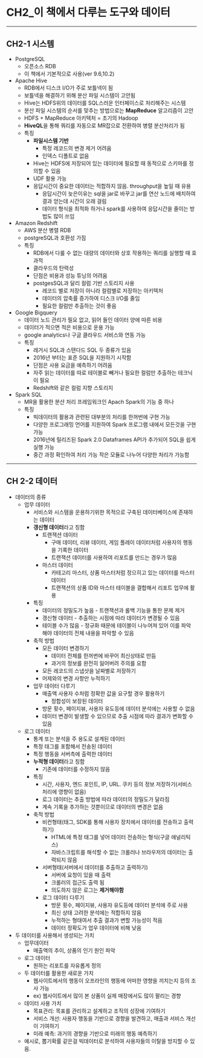 # CH2_이 책에서 다루는 도구와 데이터

---

## CH2-1 시스템
- PostgreSQL
  - 오픈소스 RDB
  - 이 책에서 기본적으로 사용(ver 9.6,10.2)
- Apache Hive
  - RDB에서 디스크 I/O가 주로 보틀넥이 됨
  - 보틀넥을 해결하기 위해 분산 파일 시스템이 고안됨
  - Hive는 HDFS위의 데이터를 SQL스러운 인터페이스로 처리해주는 시스템
  - 분산 파일 시스템의 순서를 맞추는 방법으로는 **MapReduce** 알고리즘이 고안
  - HDFS + MapReduce 아키텍처 = 초기의 Hadoop
  - **HiveQL**을 통해 쿼리를 자동으로 MR잡으로 전환하여 병렬 분산처리가 됨
  - 특징
    - **파일시스템 기반**
      - 특정 레코드의 변경 제거 어려움
      - 인덱스 디폴트로 없음
    - Hive는 HDFS에 저장되어 있는 데이터에 필요할 때 동적으로 스키마를 정의할 수 있음
    - UDF 활용 가능
    - 응답시간이 중요한 데이터는 적합하지 않음. throughput을 높일 때 유용
      - 응답시간이 늦은이유는 sql을 jar로 바꾸고 jar를 연산 노드에 배치하여 결과 얻는데 시간이 오래 걸림
      - 데이터 형식을 최적화 하거나 spark를 사용하여 응답시간을 줄이는 방법도 많이 쓰임
- Amazon Redshift
  - AWS 분산 병렬 RDB
  - postgreSQL과 호환성 가짐
  - 특징
    - RDB에서 다룰 수 없는 대량의 데이터와 상호 작용하는 쿼리를 실행할 때 효과적
    - 클라우드의 탄력성
    - 단점은 비용과 성능 튜닝의 어려움
    - postgesSQL과 달리 컬럼 기반 스토리지 사용
      - 레코드 별로 저장이 아니라 컬럼별로 저장하는 아키텍처
      - 데이터의 압축률 증가하여 디스크 I/O를 줄임
      - 필요한 컬럼만 추출하는 것이 좋음
- Google Bigquery 
  - 데이터 노드 관리가 필요 없고, 읽어 들인 데이터 양에 따른 비용
  - 데이터가 적으면 적은 비용으로 운용 가능
  - google analytics나 구글 클라우드 서비스와 연동 가능
  - 특징
    - 레거시 SQL과 스탠다드 SQL 두 종류가 있음
    - 2016년 부터는 표준 SQL을 지원하기 시작함
    - 단점은 사용 요금을 예측하기 어려움
    - 자주 읽는 데이터를 따로 테이블로 빼거나 필요한 컬럼만 추출하는 테크닉이 필요
    - Redshift와 같은 컬럼 지향 스토리지
- Spark SQL
  - MR을 활용한 분산 처리 프레임워크인 Apach Spark의 기능 중 하나
  - 특징
    - 빅데이터의 활용과 관련된 대부분의 처리를 한꺼번에 구현 가능
    - 다양한 프로그래밍 언어를 지원하여 Spark 프로그램 내에서 모든것을 구현 가능
    - 2016년에 릴리즈된 Spark 2.0 Dataframes API가 추가되어 SQL을 쉽게 실행 가능
    - 중간 과정 확인하여 처리 가능 작은 모듈로 나누어 다양한 처리가 가능함

---

## CH 2-2 데이터
- 데이터의 종류
  - 업무 데이터
    - 서비스와 시스템을 운용하기위한 목적으로 구축된 데이터베이스에 존재하는 데이터
    - **갱신형 데이터**라고 칭함
      - 트랜잭션 데이터
        - 구매 데이터, 리뷰 데이터, 게임 플레이 데이터처럼 사용자의 행동을 기록한 데이터
        - 트랜잭션 데이터를 사용하여 리포트를 만드는 경우가 많음
      - 마스터 데이터
        - 카테고리 마스터, 상품 마스터처럼 정으히고 있는 데이터를 마스터 데이터
        - 트랜잭션의 상품 ID와 마스터 테이블을 결합해서 리포트 업무에 활용
    - 특징
      - 데이터의 정밀도가 높음 - 트랜잭션과 롤백 기능을 통한 문제 제거
      - 갱신형 데이터 - 추출하는 시점에 따라 데이터가 변경될 수 있음
      - 테이블 수가 많음 - 정규화 때문에 테이블이 나누어져 있어 이를 파악 해야 데이터의 전체 내용을 파악할 수 있음
    - 축적 방법
      - 모든 데이터 변경하기
        - 데이터 전체를 한꺼번에 바꾸어 최신상태로 만듬
        - 과거의 정보를 완전히 잃어버려 주의를 요함
      - 모든 레코드의 스냅샷을 날짜별로 저장하기
      - 어제와의 변경 사항만 누적하기
    - 업무 데이터 다루기
      - 매출액 사용자 수처럼 정확한 값을 요구할 경우 활용하기
        - 정합성이 보장된 데이터
      - 방문 횟수, 페이지뷰, 사용자 유도등에 데이터 분석에는 사용할 수 없음
      - 데이터 변경이 발생할 수 있으므로 추출 시점에 따라 결과가 변화할 수 있음
  - 로그 데이터
    - 통계 또는 분석을 주 용도로 설계된 데이터
    - 특정 태그를 포함해서 전송된 데이터
    - 특정 행동을 서버측에 출력한 데이터
    - **누적형 데이터**라고 칭함
      - 기존에 데이터를 수정하지 않음
    - 특징
      - 시간, 사용자, 엔드 포인트, IP, URL. 쿠키 등의 정보 저장하기(서비스 처리에 영향이 없음)
      - 로그 데이터는 추출 방법에 따라 데이터의 정밀도가 달라짐
      - 계속 기록을 추가하는 것뿐이므로 데이터의 변경은 없음
    - 축적 방법
      - 비컨형태(태그, SDK를 통해 사용자 장치에서 데이터를 전송하고 출력하기)
        - HTML에 특정 태그를 넣어 데이터 전송하는 형식(구글 애널리틱스)
        - 자바스크립트를 해석할 수 없는 크롤러나 브라우저의 데이터는 출력되지 않음
      - 서버형태(서버에서 데이터를 추출하고 출력하기)
        - 서버에 요청이 있을 때 출력
        - 크롤러의 접근도 출력 됨
        - 의도하지 않은 로그는 **제거해야함**
      - 로그 데이터 다루기 
        - 방문 횟수, 페이지뷰, 사용자 유도등에 데이터 분석에 주로 사용
        - 최신 상태 고려한 분석에는 적합하지 않음
        - 누적하는 형태여서 추출 결과가 변할 가능성이 적음
        - 데이터 정확도가 업우 데이터에 비해 낮음
- 두 데이터를 사용해서 생성되는 가치
  - 업무데이터
    - 매출액의 추이, 상품의 인기 원인 파악
  - 로그 데이터
    - 원하는 리포트를 자유롭게 정의
  - 두 데이터를 활용한 새로운 가치
    - 웹사이트에서의 행동이 오프라인의 행동에 어떠한 영향을 끼치는지 등의 조사 가능
    - ex) 웹사이트에서 많이 본 상품이 실제 매장에서도 많이 팔리는 경향
  - 데이터 사용 가치
    - 목표관리: 목표를 관리하고 설계하고 조직의 성장에 기여하기
    - 서비스 개선: 사용자 행동을 기반으로 경향을 발견하고, 매출과 서비스 개선이 기여하기
    - 미래 예측: 과거의 경향을 기반으로 미래의 행동 예측하기
  - 예시로, 뽑기확률 같은걸 빅데이터로 분석하여 사용자들의 이탈을 방지할 수 있음.